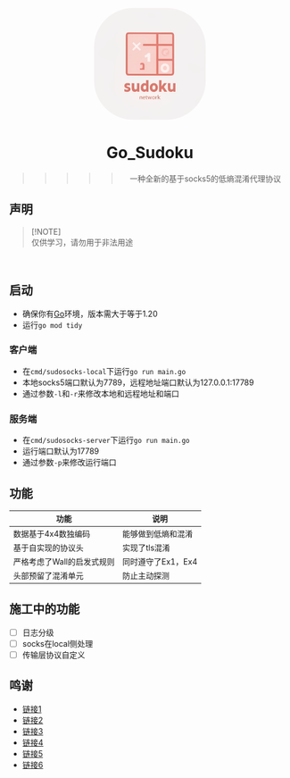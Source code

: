 <p align="center">
  <a href="http://amywxd.site:3090">
    <img style="border-radius: 70px" src="https://raw.githubusercontent.com/BlingCc233/go_sudoku/refs/heads/main/assets/logo.png" width="200" height="200" alt="Cc-bot">
  </a>
</p>

<div align="center">

# Go_Sudoku

> > > > > 一种全新的基于socks5的低熵混淆代理协议


</div>

## 声明

> [!NOTE]\
> 仅供学习，请勿用于非法用途


  <br/>

## 启动

- 确保你有[Go](https://golang.org/)环境，版本需大于等于1.20
- 运行`go mod tidy`

### 客户端

- 在`cmd/sudosocks-local`下运行`go run main.go`
- 本地socks5端口默认为7789，远程地址端口默认为127.0.0.1:17789
- 通过参数`-l`和`-r`来修改本地和远程地址和端口

### 服务端

- 在`cmd/sudosocks-server`下运行`go run main.go`
- 运行端口默认为17789
- 通过参数`-p`来修改运行端口

## 功能

| 功能              | 说明           |
|-----------------|--------------|
| 数据基于4x4数独编码     | 能够做到低熵和混淆    |
| 基于自实现的协议头       | 实现了tls混淆     |
| 严格考虑了Wall的启发式规则 | 同时遵守了Ex1，Ex4 |
| 头部预留了混淆单元       | 防止主动探测       |

## 施工中的功能

- [ ] 日志分级
- [ ] socks在local侧处理
- [ ] 传输层协议自定义

## 鸣谢

- [链接1](https://gfw.report/publications/usenixsecurity23/zh/)
- [链接2](https://github.com/enfein/mieru/issues/8)
- [链接3](https://github.com/zhaohuabing/lightsocks)
- [链接4](https://imciel.com/2020/08/27/create-custom-tunnel/)
- [链接5](https://oeis.org/A109252)
- [链接6](https://pi.math.cornell.edu/~mec/Summer2009/Mahmood/Four.html)


